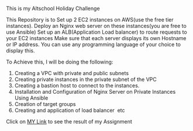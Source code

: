This is my Altschool Holiday Challenge

This Repository is to 
Set up 2 EC2 instances on AWS(use the free tier instances).
Deploy an Nginx web server on these instances(you are free to use Ansible)
Set up an ALB(Application Load balancer) to route requests to your EC2 instances
Make sure that each server displays its own Hostname or IP address. You can use any programming language of your choice to display this.

To Achieve this, I will be doing the following:

1. Creating a VPC with private and public subnets
2. Creating private instances in the private subnet of the VPC
3. Creating a bastion host to connect to the instances.
4. Installation and Configuration of Nginx Server on Private Instances Using Ansible
5. Creation of target groups
6. Creating and application of load balancer 
etc

Click on [MY Link](https://MyHolidayChallenge-1064962133.us-east-1.elb.amazonaws.com) to see the result of my Assignment
